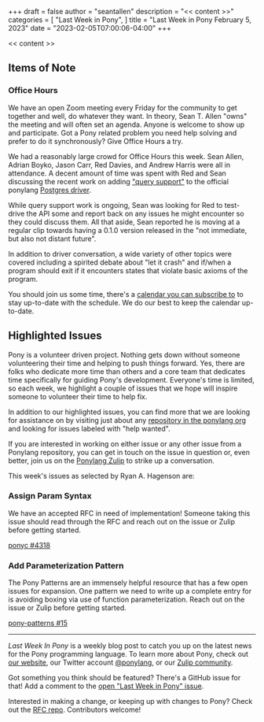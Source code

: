 +++
draft = false
author = "seantallen"
description = "<< content >>"
categories = [
    "Last Week in Pony",
]
title = "Last Week in Pony February 5, 2023"
date = "2023-02-05T07:00:06-04:00"
+++

<< content >>

<!--more-->

## Items of Note

### Office Hours

We have an open Zoom meeting every Friday for the community to get together and well, do whatever they want. In theory, Sean T. Allen "owns" the meeting and will often set an agenda. Anyone is welcome to show up and participate. Got a Pony related problem you need help solving and prefer to do it synchronously? Give Office Hours a try.

We had a reasonably large crowd for Office Hours this week. Sean Allen, Adrian Boyko, Jason Carr, Red Davies, and Andrew Harris were all in attendance. A decent amount of time was spent with Red and Sean discussing the recent work on adding ["query support"](https://github.com/ponylang/postgres/tree/simple-query) to the official ponylang [Postgres driver](https://github.com/ponylang/postgres).

While query support work is ongoing, Sean was looking for Red to test-drive the API some and report back on any issues he might encounter so they could discuss them. All that aside, Sean reported he is moving at a regular clip towards having a 0.1.0 version released in the "not immediate, but also not distant future".

In addition to driver conversation, a wide variety of other topics were covered including a spirited debate about "let it crash" and if/when a program should exit if it encounters states that violate basic axioms of the program.

You should join us some time, there's a [calendar you can subscribe to](https://calendar.google.com/calendar/ical/4465e68ae24131ae00461a40893f2637a2c9ac510e311a44ff78680e2f183ce3%40group.calendar.google.com/public/basic.ics) to stay up-to-date with the schedule. We do our best to keep the calendar up-to-date.

## Highlighted Issues

Pony is a volunteer driven project. Nothing gets down without someone volunteering their time and helping to push things forward. Yes, there are folks who dedicate more time than others and a core team that dedicates time specifically for guiding Pony's development. Everyone's time is limited, so each week, we highlight a couple of issues that we hope will inspire someone to volunteer their time to help fix.

In addition to our highlighted issues, you can find more that we are looking for assistance on by visiting just about any [repository in the ponylang org](https://github.com/ponylang/) and looking for issues labeled with "help wanted".

If you are interested in working on either issue or any other issue from a Ponylang repository, you can get in touch on the issue in question or, even better, join us on the [Ponylang Zulip](https://ponylang.zulipchat.com/) to strike up a conversation.

This week's issues as selected by Ryan A. Hagenson are:

### Assign Param Syntax

We have an accepted RFC in need of implementation! Someone taking this issue should read through the RFC and reach out on the issue or Zulip before getting started.

[ponyc #4318](https://github.com/ponylang/ponyc/issues/4318)

### Add Parameterization Pattern

The Pony Patterns are an immensely helpful resource that has a few open issues for expansion. One pattern we need to write up a complete entry for is avoiding boxing via use of function parameterization. Reach out on the issue or Zulip before getting started.

[pony-patterns #15](https://github.com/ponylang/pony-patterns/issues/15)

---

_Last Week In Pony_ is a weekly blog post to catch you up on the latest news for the Pony programming language. To learn more about Pony, check out [our website](https://ponylang.io), our Twitter account [@ponylang](https://twitter.com/ponylang), or our [Zulip community](https://ponylang.zulipchat.com).

Got something you think should be featured? There's a GitHub issue for that! Add a comment to the [open "Last Week in Pony" issue](https://github.com/ponylang/ponylang.github.io/issues?q=is%3Aissue+is%3Aopen+label%3Alast-week-in-pony).

Interested in making a change, or keeping up with changes to Pony? Check out the [RFC repo](https://github.com/ponylang/rfcs). Contributors welcome!

